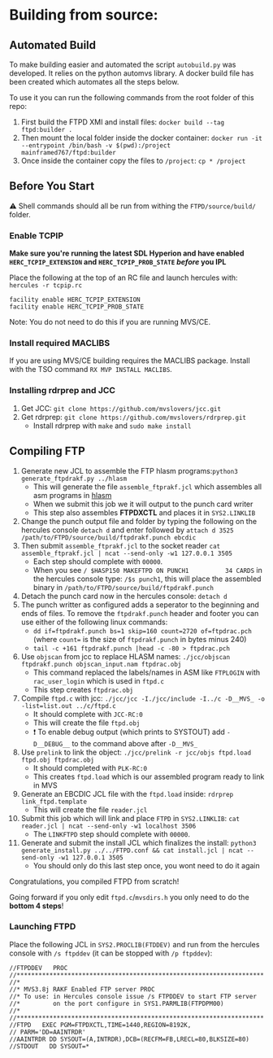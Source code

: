 # Building from source:

## Automated Build

To make building easier and automated the script `autobuild.py` was developed. 
It relies on the python automvs library. A docker build file has been created
which automates all the steps below. 

To use it you can run the following commands from the root folder of this repo:

1) First build the FTPD XMI and install files: `docker build --tag ftpd:builder .`
2) Then mount the local folder inside the docker container: `docker run -it --entrypoint /bin/bash -v $(pwd):/project mainframed767/ftpd:builder`
3) Once inside the container copy the files to `/project`: `cp * /project`

## Before You Start

:warning: Shell commands should all be run from withing the `FTPD/source/build/` folder.

### Enable TCPIP

**Make sure you're running the latest SDL Hyperion and have enabled `HERC_TCPIP_EXTENSION` and `HERC_TCPIP_PROB_STATE` *before* you IPL**

Place the following at the top of an RC file and launch hercules with: `hercules -r tcpip.rc`

```
facility enable HERC_TCPIP_EXTENSION
facility enable HERC_TCPIP_PROB_STATE
```

Note: You do not need to do this if you are running MVS/CE.

### Install required MACLIBS

If you are using MVS/CE building requires the MACLIBS package. Install with the TSO command `RX MVP INSTALL MACLIBS`.

### Installing rdrprep and JCC
1) Get JCC: `git clone https://github.com/mvslovers/jcc.git`
2) Get rdrprep: `git clone https://github.com/mvslovers/rdrprep.git`
    - Install rdrprep with `make` and `sudo make install`

## Compiling FTP

1) Generate new JCL to assemble the FTP hlasm programs:`python3 generate_ftpdrakf.py ../hlasm`
    - This will generate the file `assemble_ftprakf.jcl` which assembles all asm programs in [hlasm](../hlasm)
    - When we submit this job we it will output to the punch card writer
    - This step also assembles **FTPDXCTL** and places it in `SYS2.LINKLIB`
2) Change the punch output file and folder by typing the following on the hercules console `detach d` and enter followed by `attach d 3525 /path/to/FTPD/source/build/ftpdrakf.punch ebcdic`
3) Then submit `assemble_ftprakf.jcl` to the socket reader `cat assemble_ftprakf.jcl | ncat --send-only -w1 127.0.0.1 3505`
    - Each step should complete with `00000`.
    - When you see `/ $HASP150 MAKEFTPD ON PUNCH1          34 CARDS` in the hercules console type: `/$s punch1`, this will place the assembled binary in `/path/to/FTPD/source/build/ftpdrakf.punch`
4) Detach the punch card now in the hercules console: `detach d`
5) The punch writter as configured adds a seperator to the beginning and ends of files. To remove the `ftpdrakf.punch` header and footer you can use either of the following linux commands:
    - `dd if=ftpdrakf.punch bs=1 skip=160 count=2720 of=ftpdrac.pch` (where `count=` is the size of `ftpdrakf.punch` in bytes minus 240)
    - `tail -c +161 ftpdrakf.punch |head -c -80 > ftpdrac.pch`
6) Use `objscan` from jcc to replace HLASM names: `./jcc/objscan ftpdrakf.punch objscan_input.nam ftpdrac.obj`
    - This command replaced the labels/names in ASM like `FTPLOGIN` with `rac_user_login` which is used in `ftpd.c`
    - This step creates `ftpdrac.obj`
7) Compile `ftpd.c` with jcc: `./jcc/jcc -I./jcc/include -I../c -D__MVS_ -o -list=list.out ../c/ftpd.c`
    - It should complete with `JCC-RC:0`
    - This will create the file `ftpd.obj`
    - :exclamation: To enable debug output (which prints to SYSTOUT) add `-D__DEBUG__` to the command above after `-D__MVS_`
8) Use `prelink` to link the object: `./jcc/prelink -r jcc/objs ftpd.load ftpd.obj ftpdrac.obj`
    - It should completed with `PLK-RC:0`
    - This creates `ftpd.load` which is our assembled program ready to link in MVS
9) Generate an EBCDIC JCL file with the `ftpd.load` inside: `rdrprep link_ftpd.template`
    - This will create the file `reader.jcl`
10) Submit this job which will link and place `FTPD` in `SYS2.LINKLIB`: `cat reader.jcl | ncat --send-only -w1 localhost 3506`
    - The `LINKFTPD` step should complete with `00000`.
11) Generate and submit the install JCL which finalizes the install: `python3 generate_install.py ../../FTPD.conf && cat install.jcl | ncat --send-only -w1 127.0.0.1 3505`
    - You should only do this last step once, you wont need to do it again

Congratulations, you compiled FTPD from scratch!

Going forward if you only edit `ftpd.c`/`mvsdirs.h` you only need to do the **bottom 4 steps**!

### Launching FTPD

Place the following JCL in `SYS2.PROCLIB(FTDDEV)` and run from the hercules console with `/s ftpddev` (it can be stopped with `/p ftpddev`):

```jcl
//FTPDDEV   PROC
//********************************************************************
//*
//* MVS3.8j RAKF Enabled FTP server PROC
//* To use: in Hercules console issue /s FTPDDEV to start FTP server
//*         on the port configure in SYS1.PARMLIB(FTPDPM00)
//*
//********************************************************************
//FTPD   EXEC PGM=FTPDXCTL,TIME=1440,REGION=8192K,
// PARM='DD=AAINTRDR'
//AAINTRDR DD SYSOUT=(A,INTRDR),DCB=(RECFM=FB,LRECL=80,BLKSIZE=80)
//STDOUT   DD SYSOUT=*
```
